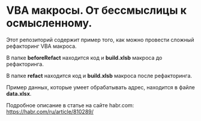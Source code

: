 # VBA макросы. От бессмыслицы к осмысленному.

Этот репозиторий содержит пример того, как можно провести сложный рефакторинг VBA макроса.

В папке **beforeRefact** находится код и **build.xlsb** макроса до рефакторинга.

В папке **refact** находится код и **build.xlsb** макроса после рефакторинга.

Пример данных, которые умеет обрабатывать адрес, находится в файле **data.xlsx**.

Подробное описание в статье на сайте habr.com: https://habr.com/ru/article/810289/
